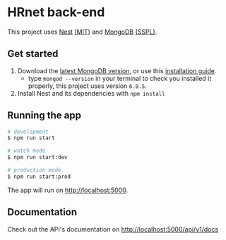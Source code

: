 # HRnet back-end

This project uses [Nest](https://nestjs.com) [(MIT)](https://github.com/nestjs/nest/blob/master/LICENSE) and [MongoDB](https://mongodb.com) [(SSPL)](https://github.com/mongodb/mongo/blob/master/LICENSE-Community.txt).

## Get started

1. Download the [latest MongoDB version](https://www.mongodb.com/try/download/community), or use this [installation guide](https://www.mongodb.com/docs/manual/administration/install-community/).
    * type `mongod --version` in your terminal to check you installed it properly, this project uses version `6.0.5`.
2. Install Nest and its dependencies with `npm install`

## Running the app

```bash
# development
$ npm run start

# watch mode
$ npm run start:dev

# production mode
$ npm run start:prod
```

The app will run on [http://localhost:5000](http://localhost:5000).

## Documentation

Check out the API's documentation on [http://localhost:5000/api/v1/docs](http://localhost:5000/api/v1/docs)
